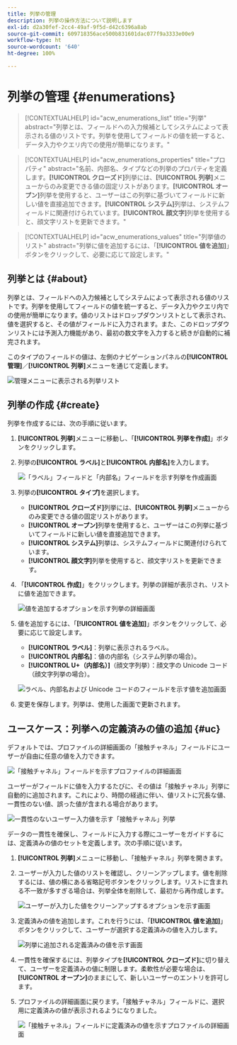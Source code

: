 ```yaml
---
title: 列挙の管理
description: 列挙の操作方法について説明します
exl-id: d2a30fef-2cc4-49af-9f5d-d42c6396a8ab
source-git-commit: 609718356ace500b831601dac077f9a3333e00e9
workflow-type: ht
source-wordcount: '640'
ht-degree: 100%

---
```


# 列挙の管理 {#enumerations}

>[!CONTEXTUALHELP]
>id="acw_enumerations_list"
>title="列挙"
>abstract="列挙とは、フィールドへの入力候補としてシステムによって表示される値のリストです。列挙を使用してフィールドの値を統一すると、データ入力やクエリ内での使用が簡単になります。"

>[!CONTEXTUALHELP]
>id="acw_enumerations_properties"
>title="プロパティ"
>abstract="名前、内部名、タイプなどの列挙のプロパティを定義します。**[!UICONTROL クローズド]**&#x200B;列挙には、**[!UICONTROL 列挙]**&#x200B;メニューからのみ変更できる値の固定リストがあります。**[!UICONTROL オープン]**&#x200B;列挙を使用すると、ユーザーはこの列挙に基づいてフィールドに新しい値を直接追加できます。**[!UICONTROL システム]**&#x200B;列挙は、システムフィールドに関連付けられています。**[!UICONTROL 顔文字]**&#x200B;列挙を使用すると、顔文字リストを更新できます。"

>[!CONTEXTUALHELP]
>id="acw_enumerations_values"
>title="列挙値のリスト"
>abstract="列挙に値を追加するには、「**[!UICONTROL 値を追加]**」ボタンをクリックして、必要に応じて設定します。"

## 列挙とは {#about}

列挙とは、フィールドへの入力候補としてシステムによって表示される値のリストです。列挙を使用してフィールドの値を統一すると、データ入力やクエリ内での使用が簡単になります。値のリストはドロップダウンリストとして表示され、値を選択すると、その値がフィールドに入力されます。また、このドロップダウンリストには予測入力機能があり、最初の数文字を入力すると続きが自動的に補完されます。

このタイプのフィールドの値は、左側のナビゲーションパネルの&#x200B;**[!UICONTROL 管理]**／**[!UICONTROL 列挙]**&#x200B;メニューを通じて定義します。

![管理メニューに表示される列挙リスト](assets/enumeration-list.png)

## 列挙の作成 {#create}

列挙を作成するには、次の手順に従います。

1. **[!UICONTROL 列挙]**&#x200B;メニューに移動し、「**[!UICONTROL 列挙を作成]**」ボタンをクリックします。

1. 列挙の&#x200B;**[!UICONTROL ラベル]**&#x200B;と&#x200B;**[!UICONTROL 内部名]**&#x200B;を入力します。

   ![「ラベル」フィールドと「内部名」フィールドを示す列挙を作成画面](assets/enumeration-create.png)

1. 列挙の&#x200B;**[!UICONTROL タイプ]**&#x200B;を選択します。

   * **[!UICONTROL クローズド]**&#x200B;列挙には、**[!UICONTROL 列挙]**&#x200B;メニューからのみ変更できる値の固定リストがあります。
   * **[!UICONTROL オープン]**&#x200B;列挙を使用すると、ユーザーはこの列挙に基づいてフィールドに新しい値を直接追加できます。
   * **[!UICONTROL システム]**&#x200B;列挙は、システムフィールドに関連付けられています。
   * **[!UICONTROL 顔文字]**&#x200B;列挙を使用すると、顔文字リストを更新できます。

1. 「**[!UICONTROL 作成]**」をクリックします。列挙の詳細が表示され、リストに値を追加できます。

   ![値を追加するオプションを示す列挙の詳細画面](assets/enumeration-details.png)

1. 値を追加するには、「**[!UICONTROL 値を追加]**」ボタンをクリックして、必要に応じて設定します。

   * **[!UICONTROL ラベル]**：列挙に表示されるラベル。
   * **[!UICONTROL 内部名]**：値の内部名（システム列挙の場合）。
   * **[!UICONTROL U+（内部名）]**（顔文字列挙）：顔文字の Unicode コード（顔文字列挙の場合）。

   ![ラベル、内部名および Unicode コードのフィールドを示す値を追加画面](assets/enumeration-emoticon.png)

1. 変更を保存します。列挙は、使用した画面で更新されます。

## ユースケース：列挙への定義済みの値の追加 {#uc}

デフォルトでは、プロファイルの詳細画面の「接触チャネル」フィールドにユーザーが自由に任意の値を入力できます。

![「接触チャネル」フィールドを示すプロファイルの詳細画面](assets/enumeration-uc-profile.png)

ユーザーがフィールドに値を入力するたびに、その値は「接触チャネル」列挙に自動的に追加されます。これにより、時間の経過に伴い、値リストに冗長な値、一貫性のない値、誤った値が含まれる場合があります。

![一貫性のないユーザー入力値を示す「接触チャネル」列挙](assets/enumeration-uc-choice.png)

データの一貫性を確保し、フィールドに入力する際にユーザーをガイドするには、定義済みの値のセットを定義します。次の手順に従います。

1. **[!UICONTROL 列挙]**&#x200B;メニューに移動し、「接触チャネル」列挙を開きます。

2. ユーザーが入力した値のリストを確認し、クリーンアップします。値を削除するには、値の横にある省略記号ボタンをクリックします。リストに含まれる不一致が多すぎる場合は、列挙全体を削除して、最初から再作成します。

   ![ユーザーが入力した値をクリーンアップするオプションを示す画面](assets/enumeration-uc-clean.png)

3. 定義済みの値を追加します。これを行うには、「**[!UICONTROL 値を追加]**」ボタンをクリックして、ユーザーが選択する定義済みの値を入力します。

   ![列挙に追加される定義済みの値を示す画面](assets/enumeration-uc-create.png)

4. 一貫性を確保するには、列挙タイプを&#x200B;**[!UICONTROL クローズド]**&#x200B;に切り替えて、ユーザーを定義済みの値に制限します。柔軟性が必要な場合は、**[!UICONTROL オープン]**&#x200B;のままにして、新しいユーザーのエントリを許可します。

5. プロファイルの詳細画面に戻ります。「接触チャネル」フィールドに、選択用に定義済みの値が表示されるようになりました。

   ![「接触チャネル」フィールドに定義済みの値を示すプロファイルの詳細画面](assets/enumeration-uc-populated.png)